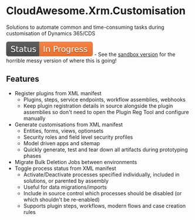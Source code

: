 # CloudAwesome.Xrm.Customisation
Solutions to automate common and time-consuming tasks during customisation of Dynamics 365/CDS

![In progress](documentation/assets/Status-InProgress.svg) - See the [sandbox version](https://github.com/Cloud-Awesome/CloudAwesome.Xrm.Customisation.Sandbox) for the horrible messy version of where this is going!

## Features

- Register plugins from XML manifest
    - Plugins, steps, service endpoints, workflow assemblies, webhooks
    - Keep plugin registration details in source alongside the plugin assemblies so don't need to open the Plugin Reg Tool and configure manually
- Generate customisations from XML manifest
    - Entities, forms, views, optionsets
    - Security roles and field level security profiles
    - Model driven apps and sitemap
    - Quickly generate, test and tear down all artifacts during prototyping phases
- Migrate Bulk Deletion Jobs between environments
- Toggle process status from XML manifest
    - Activate/Deactivate processes specified individually, included in solutions, or parented by assembly
    - Useful for data migrations/imports
    - Include in source control which processes should be disabled (or which shouldn't be re-enabled)
    - Supports plugin steps, workflows, modern flows and case creation rules
